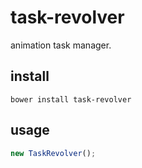 # task-revolver

animation task manager.

## install

```
bower install task-revolver
```

## usage

```javascript
new TaskRevolver();

```